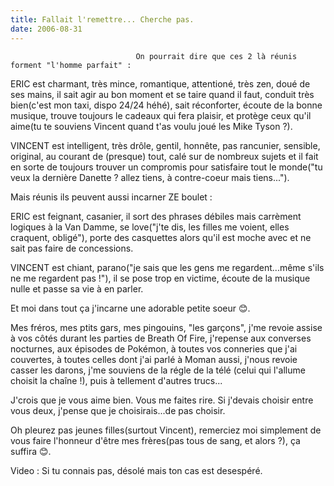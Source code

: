 ```yaml
---
title: Fallait l'remettre... Cherche pas.
date: 2006-08-31
---
```





                                On pourrait dire que ces 2 là réunis forment "l'homme parfait" :
ERIC est charmant, très mince, romantique, attentioné, très zen, doué de ses mains, il sait agir au bon moment et se taire quand il faut, conduit très bien(c'est mon taxi, dispo 24/24 héhé), sait réconforter, écoute de la bonne musique, trouve toujours le cadeaux qui fera plaisir, et protège ceux qu'il aime(tu te souviens Vincent quand t'as voulu joué les Mike Tyson ?).

VINCENT est intelligent, très drôle, gentil, honnête, pas rancunier, sensible, original, au courant de (presque) tout, calé sur de nombreux sujets et il fait en sorte de toujours trouver un compromis pour satisfaire tout le monde("tu veux la dernière Danette ? allez tiens, à contre-coeur mais tiens...").

Mais réunis ils peuvent aussi incarner ZE boulet :

ERIC est feignant, casanier, il sort des phrases débiles mais carrèment logiques à la Van Damme, se love("j'te dis, les filles me voient, elles craquent, obligé"), porte des casquettes alors qu'il est moche avec et ne sait pas faire de concessions.

VINCENT est chiant, parano("je sais que les gens me regardent...même s'ils ne me regardent pas !"), il se pose trop en victime, écoute de la musique nulle et passe sa vie à en parler.

Et moi dans tout ça j'incarne une adorable petite soeur 😊. 

Mes fréros, mes ptits gars, mes pingouins, "les garçons", j'me revoie assise à vos côtés durant les parties de Breath Of Fire, j'repense aux converses nocturnes, aux épisodes de Pokémon, à toutes vos conneries que j'ai couvertes, à toutes celles dont j'ai parlé à Moman aussi, j'nous revoie casser les darons, j'me souviens de la régle de la télé (celui qui l'allume choisit la chaîne !), puis à tellement d'autres trucs...

J'crois que je vous aime bien. Vous me faites rire. Si j'devais choisir entre vous deux, j'pense que je choisirais...de pas choisir.

Oh pleurez pas jeunes filles(surtout Vincent), remerciez moi simplement de vous faire l'honneur d'être mes frères(pas tous de sang, et alors ?), ça suffira 😊.


Video : Si tu connais pas, désolé mais ton cas est desespéré. 
            
